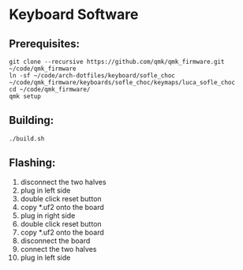 # Keyboard Software

## Prerequisites:

```shell
git clone --recursive https://github.com/qmk/qmk_firmware.git ~/code/qmk_firmware
ln -sf ~/code/arch-dotfiles/keyboard/sofle_choc ~/code/qmk_firmware/keyboards/sofle_choc/keymaps/luca_sofle_choc
cd ~/code/qmk_firmware/
qmk setup
```

## Building:

```shell
./build.sh
```

## Flashing:

1. disconnect the two halves
2. plug in left side
3. double click reset button
4. copy \*.uf2 onto the board
5. plug in right side
6. double click reset button
7. copy \*.uf2 onto the board
8. disconnect the board
9. connect the two halves
10. plug in left side
